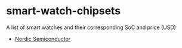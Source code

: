 # smart-watch-chipsets
A list of smart watches and their corresponding SoC and price (USD)

- [Nordic Semiconductor](nordic-semiconductor.md)

